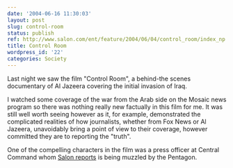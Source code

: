 ```yaml
---
date: '2004-06-16 11:30:03'
layout: post
slug: control-room
status: publish
ref: http://www.salon.com/ent/feature/2004/06/04/control_room/index_np.html
title: Control Room
wordpress_id: '22'
categories: Society
---
```


Last night we saw the film "Control Room", a behind-the scenes documentary of Al Jazeera covering the initial invasion of Iraq.

I watched some coverage of the war from the Arab side on the Mosaic news program so there was nothing really new factually in this film for me.  It was still well worth seeing however as it, for example, demonstrated the complicated realities of how journalists, whether from Fox News or Al Jazeera, unavoidably bring a point of view to their coverage, however committed they are to reporting the "truth".

One of the compelling characters in the film was a press officer at Central Command whom [Salon reports](http://www.salon.com/ent/feature/2004/06/04/control_room/index_np.html) is being muzzled by the Pentagon.
